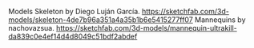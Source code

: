 Models 
Skeleton by Diego Luján García.   https://sketchfab.com/3d-models/skeleton-4de7b96a351a4a35b1b6e5415277ff07
Mannequins by nachovazsua.    https://sketchfab.com/3d-models/mannequin-ultrakill-da839c0e4ef14d4d8049c51bdf2abdef
